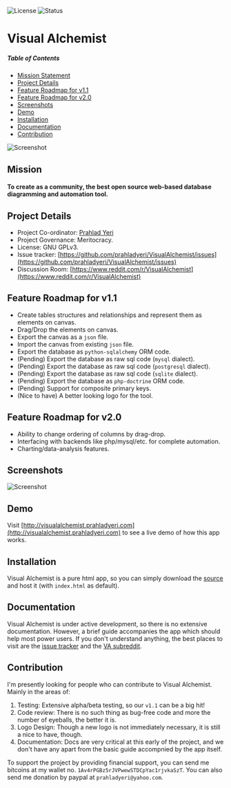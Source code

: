 ![License](https://img.shields.io/badge/license-GPL-blue.svg)
![Status](https://img.shields.io/badge/status-stable-brightgreen.svg)

# Visual Alchemist

##### Table of Contents

- [Mission Statement](#mission)
- [Project Details](#project-details)
- [Feature Roadmap for v1.1](#feature-roadmap-for-v11)
- [Feature Roadmap for v2.0](#feature-roadmap-for-v20)
- [Screenshots](#screenshots)
- [Demo](#demo)
- [Installation](#installation)
- [Documentation](#documentation)
- [Contribution](#contribution)

![Screenshot](https://github.com/prahladyeri/valchemist/raw/master/img/screenRelation.png)

## Mission

#### To create as a community, the best open source web-based database diagramming and automation tool.

## Project Details

- Project Co-ordinator: [Prahlad Yeri](https://github.com/prahladyeri)
- Project Governance: Meritocracy.
- License: GNU GPLv3.
- Issue tracker: [https://github.com/prahladyeri/VisualAlchemist/issues](https://github.com/prahladyeri/VisualAlchemist/issues)
- Discussion Room: [https://www.reddit.com/r/VisualAlchemist](https://www.reddit.com/r/VisualAlchemist)

## Feature Roadmap for v1.1

- Create tables structures and relationships and represent them as elements on canvas.
- Drag/Drop the elements on canvas.
- Export the canvas as a `json` file.
- Import the canvas from existing `json` file.
- Export the database as `python-sqlalchemy` ORM code.
- (Pending) Export the database as raw sql code (`mysql` dialect).
- (Pending) Export the database as raw sql code (`postgresql` dialect).
- (Pending) Export the database as raw sql code (`sqlite` dialect).
- (Pending) Export the database as `php-doctrine` ORM code.
- (Pending) Support for composite primary keys.
- (Nice to have) A better looking logo for the tool.

## Feature Roadmap for v2.0

- Ability to change ordering of columns by drag-drop.
- Interfacing with backends like php/mysql/etc. for complete automation.
- Charting/data-analysis features.

## Screenshots

![Screenshot](https://github.com/prahladyeri/valchemist/raw/master/img/screenRelation.png)

## Demo

Visit [http://visualalchemist.prahladyeri.com](http://visualalchemist.prahladyeri.com) to see a live demo of how this app works.

## Installation

Visual Alchemist is a pure html app, so you can simply download the [source](https://github.com/prahladyeri/VisualAlchemist/archive/master.zip) and host it (with `index.html` as default).

## Documentation

Visual Alchemist is under active development, so there is no extensive documentation. However, a brief guide accompanies the app which should help most power users. If you don't understand anything, the best places to visit are the [issue tracker](https://github.com/prahladyeri/VisualAlchemist/issues) and the [VA subreddit](https://www.reddit.com/r/VisualAlchemist).

## Contribution

I'm presently looking for people who can contribute to Visual Alchemist. Mainly in the areas of:

1. Testing: Extensive alpha/beta testing, so our `v1.1` can be a big hit!
2. Code review: There is no such thing as bug-free code and more the number of eyeballs, the better it is.
3. Logo Design: Though a new logo is not immediately necessary, it is still a nice to have, though.
4. Documentation: Docs are very critical at this early of the project, and we don't have any apart from the basic guide accompnied by the app itself.

To support the project by providing financial support, you can send me bitcoins at my wallet no. `1Av4rPGBz5rJVPwewSTDCpYac1rjvkaSzT`. You can also send me donation by paypal at `prahladyeri@yahoo.com`.
